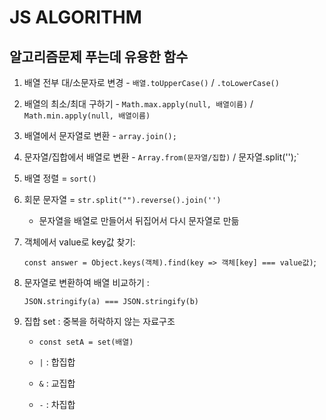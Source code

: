 # JS ALGORITHM

## 알고리즘문제 푸는데 유용한 함수 

1. 배열 전부 대/소문자로 변경 - `배열.toUpperCase()` / `.toLowerCase()`

2. 배열의 최소/최대 구하기 - `Math.max.apply(null, 배열이름)` / `Math.min.apply(null, 배열이름)`

3. 배열에서 문자열로 변환 - `array.join();`

4. 문자열/집합에서 배열로 변환 - `Array.from(문자열/집합)` / 문자열.split('');`

5. 배열 정렬 = `sort()` 

6. 회문 문자열 = `str.split("").reverse().join('')`

	- 문자열을 배열로 만들어서 뒤집어서 다시 문자열로 만듦

7. 객체에서 value로 key값 찾기:

	 `const answer = Object.keys(객체).find(key => 객체[key] === value값)`;

8. 문자열로 변환하여 배열 비교하기 : 

	`JSON.stringify(a) === JSON.stringify(b)`

9. 집합 set : 중복을 허락하지 않는 자료구조

	- `const setA = set(배열)`

	- `|` : 합집합

	- `&` : 교집합

	- `-` : 차집합
